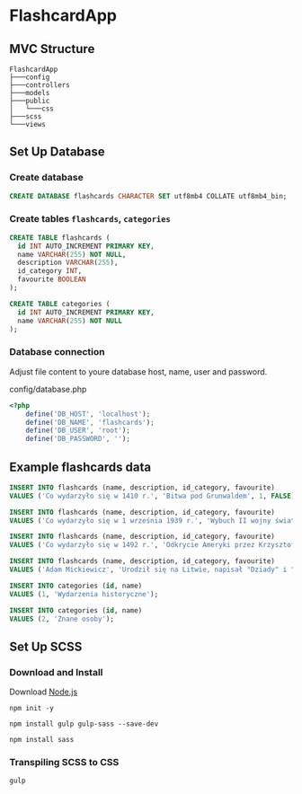 # FlashcardApp

## MVC Structure

```
FlashcardApp
├───config
├───controllers
├───models
├───public
│   └───css
├───scss
└───views
```

## Set Up Database

### Create database

```sql
CREATE DATABASE flashcards CHARACTER SET utf8mb4 COLLATE utf8mb4_bin;
```

### Create tables `flashcards`, `categories`

```sql
CREATE TABLE flashcards (
  id INT AUTO_INCREMENT PRIMARY KEY,
  name VARCHAR(255) NOT NULL,
  description VARCHAR(255),
  id_category INT,
  favourite BOOLEAN
);

CREATE TABLE categories (
  id INT AUTO_INCREMENT PRIMARY KEY,
  name VARCHAR(255) NOT NULL
);

```

### Database connection

Adjust file content to youre database host, name, user and password. 

config/database.php

```php
<?php
    define('DB_HOST', 'localhost');
    define('DB_NAME', 'flashcards');
    define('DB_USER', 'root');
    define('DB_PASSWORD', '');
```

## Example flashcards data

```sql
INSERT INTO flashcards (name, description, id_category, favourite)
VALUES ('Co wydarzyło się w 1410 r.', 'Bitwa pod Grunwaldem', 1, FALSE);

INSERT INTO flashcards (name, description, id_category, favourite)
VALUES ('Co wydarzyło się w 1 września 1939 r.', 'Wybuch II wojny światowej', 1, FALSE);

INSERT INTO flashcards (name, description, id_category, favourite)
VALUES ('Co wydarzyło się w 1492 r.', 'Odkrycie Ameryki przez Krzysztofa Kolumba', 1, TRUE);

INSERT INTO flashcards (name, description, id_category, favourite)
VALUES ('Adam Mickiewicz', 'Urodził się na Litwie, napisał "Dziady" i "Pana Tadeusza"', 2, TRUE);

INSERT INTO categories (id, name)
VALUES (1, 'Wydarzenia historyczne');

INSERT INTO categories (id, name)
VALUES (2, 'Znane osoby');
```

## Set Up SCSS

### Download and Install

Download [Node.js](https://nodejs.org/)

```
npm init -y
```

```
npm install gulp gulp-sass --save-dev
```

```
npm install sass
```

### Transpiling SCSS to CSS

```
gulp
```